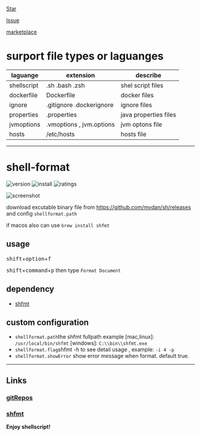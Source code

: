 <a class="github-button" href="https://github.com/foxundermoon/vs-shell-format" data-icon="octicon-star" data-size="large" data-show-count="true" aria-label="Star foxundermoon/vs-shell-format on GitHub">Star</a>

<a class="github-button" href="https://github.com/foxundermoon/vs-shell-format/issues" data-icon="octicon-issue-opened" data-size="large" data-show-count="true" aria-label="Issue foxundermoon/vs-shell-format on GitHub">Issue</a>

[marketplace](https://marketplace.visualstudio.com/items?itemName=foxundermoon.shell-format)


# surport file types or laguanges


| laguange    | extension                 | describe              |
| ----------- | ------------------------- | --------------------- |
| shellscript | .sh .bash .zsh            | shel script files     |
| dockerfile  | Dockerfile                | docker files          |
| ignore      | .gitignore  .dockerignore | ignore files          |
| properties  | .properties               | java properties files |
| jvmoptions  | .vmoptions , jvm.options  | jvm optons file       |
| hosts       | /etc/hosts                | hosts file            |

---


# shell-format

![version](https://vsmarketplacebadge.apphb.com/version-short/foxundermoon.shell-format.svg)
![install](https://vsmarketplacebadge.apphb.com/installs-short/foxundermoon.shell-format.svg)
![ratings](https://vsmarketplacebadge.apphb.com/rating-short/foxundermoon.shell-format.svg)

![screenshot](https://github.com/foxundermoon/vs-shell-format/raw/master/image/shell_format.gif)



download excutable binary file
from https://github.com/mvdan/sh/releases  
and config `shellformat.path`

if macos also can use
`brew install shfmt`

## usage


<kbd>shift</kbd>+<kbd>option</kbd>+<kbd>f</kbd>

<kbd>shift</kbd>+<kbd>command</kbd>+<kbd>p</kbd> then type `Format Document`

## dependency

- [shfmt](https://github.com/mvdan/sh#shfmt)


## custom configuration

- `shellformat.path`the shfmt fullpath example [mac,linux]: `/usr/local/bin/shfmt` [windows]: `C:\\bin\\shfmt.exe`
- `shellformat.flag`shfmt -h to see detail usage , example: `-i 4 -p`
- `shellformat.showError` show error message when format. default true.

---

## Links

### [gitRepos](https://github.com/foxundermoon/vs-shell-format)

### [shfmt](https://github.com/mvdan/sh)

**Enjoy shellscript!**
